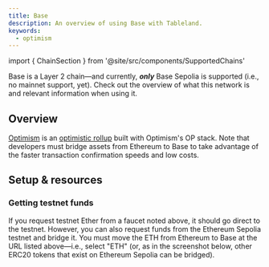 ```yaml
---
title: Base
description: An overview of using Base with Tableland.
keywords:
  - optimism
---
```


import { ChainSection } from '@site/src/components/SupportedChains'

Base is a Layer 2 chain—and currently, **_only_** Base Sepolia is supported (i.e., no mainnet support, yet). Check out the overview of what this network is and relevant information when using it.

## Overview

[Optimism](https://www.base.org/) is an [optimistic rollup](https://ethereum.org/en/developers/docs/scaling/optimistic-rollups/) built with Optimism's OP stack. Note that developers must bridge assets from Ethereum to Base to take advantage of the faster transaction confirmation speeds and low costs.

## Setup & resources

<ChainSection chainName='base-sepolia' />

### Getting testnet funds

If you request testnet Ether from a faucet noted above, it should go direct to the testnet. However, you can also request funds from the Ethereum Sepolia testnet and bridge it. You must move the ETH from Ethereum to Base at the URL listed above—i.e., select "ETH" (or, as in the screenshot below, other ERC20 tokens that exist on Ethereum Sepolia can be bridged).
